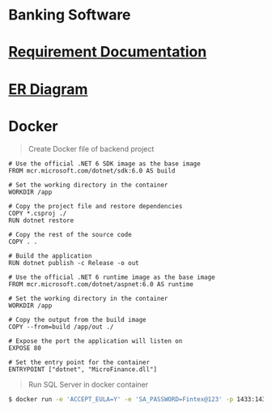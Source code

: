 # Banking Software

# [Requirement Documentation](https://drive.google.com/drive/folders/1yjGdrrZCC8MbEl-sCysheDCFVfe0Fe8_?usp=sharing)

# [ER Diagram](https://github.com/Banking-Software/Backend/blob/main/README/E-commerce%20ER-Diagram.pdf)

# Docker

> Create Docker file of backend project

```docker
# Use the official .NET 6 SDK image as the base image
FROM mcr.microsoft.com/dotnet/sdk:6.0 AS build

# Set the working directory in the container
WORKDIR /app

# Copy the project file and restore dependencies
COPY *.csproj ./
RUN dotnet restore

# Copy the rest of the source code
COPY . .

# Build the application
RUN dotnet publish -c Release -o out

# Use the official .NET 6 runtime image as the base image
FROM mcr.microsoft.com/dotnet/aspnet:6.0 AS runtime

# Set the working directory in the container
WORKDIR /app

# Copy the output from the build image
COPY --from=build /app/out ./

# Expose the port the application will listen on
EXPOSE 80

# Set the entry point for the container
ENTRYPOINT ["dotnet", "MicroFinance.dll"]
```

> Run SQL Server in docker container
```bash
$ docker run -e 'ACCEPT_EULA=Y' -e 'SA_PASSWORD=Fintex@123' -p 1433:1433 --name sql_server_container -d mcr.microsoft.com/mssql/server:2022-latest
```